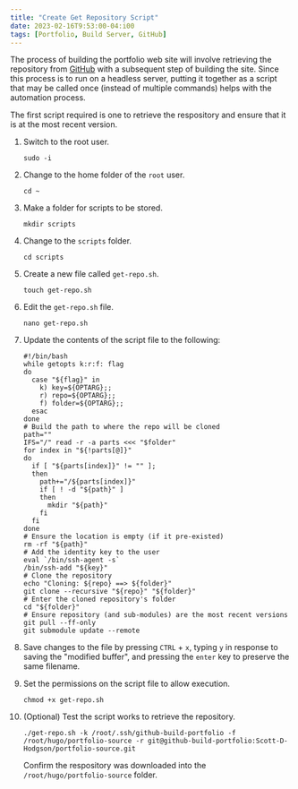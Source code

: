 ```yaml
---
title: "Create Get Repository Script"
date: 2023-02-16T9:53:00-04:i00
tags: [Portfolio, Build Server, GitHub]
---
```

The process of building the portfolio web site will involve retrieving the repository from [GitHub](https://github.com/) with a subsequent step of building the site.  Since this process is to run on a headless server, putting it together as a script that may be called once (instead of multiple commands) helps with the automation process.

The first script required is one to retrieve the respository and ensure that it is at the most recent version.

1. Switch to the root user.

   ```
   sudo -i
   ```

1. Change to the home folder of the `root` user.

   ```
   cd ~
   ```

1. Make a folder for scripts to be stored.

   ```
   mkdir scripts
   ```

1. Change to the `scripts` folder.

   ```
   cd scripts
   ```

1. Create a new file called `get-repo.sh`.

   ```
   touch get-repo.sh
   ```

1. Edit the `get-repo.sh` file.

   ```
   nano get-repo.sh
   ```

1. Update the contents of the script file to the following:

   ```
   #!/bin/bash
   while getopts k:r:f: flag
   do
     case "${flag}" in
       k) key=${OPTARG};;
       r) repo=${OPTARG};;
       f) folder=${OPTARG};;
     esac
   done
   # Build the path to where the repo will be cloned
   path=""
   IFS="/" read -r -a parts <<< "$folder"
   for index in "${!parts[@]}"
   do
     if [ "${parts[index]}" != "" ]; 
     then
       path+="/${parts[index]}"
       if [ ! -d "${path}" ]
       then
         mkdir "${path}"
       fi
     fi
   done
   # Ensure the location is empty (if it pre-existed)
   rm -rf "${path}"
   # Add the identity key to the user
   eval `/bin/ssh-agent -s`
   /bin/ssh-add "${key}"
   # Clone the repository
   echo "Cloning: ${repo} ==> ${folder}"
   git clone --recursive "${repo}" "${folder}"
   # Enter the cloned repository's folder
   cd "${folder}"
   # Ensure repository (and sub-modules) are the most recent versions
   git pull --ff-only
   git submodule update --remote
   ```
   
1. Save changes to the file by pressing `CTRL` + `x`, typing `y` in response to saving the "modified buffer", and pressing the `enter` key to preserve the same filename.

1. Set the permissions on the script file to allow execution.

   ```
   chmod +x get-repo.sh
   ```

1. (Optional) Test the script works to retrieve the repository.

   ```
   ./get-repo.sh -k /root/.ssh/github-build-portfolio -f /root/hugo/portfolio-source -r git@github-build-portfolio:Scott-D-Hodgson/portfolio-source.git
   ```

   Confirm the respository was downloaded into the `/root/hugo/portfolio-source` folder.